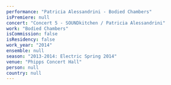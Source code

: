 ```yaml
---
performance: "Patricia Alessandrini - Bodied Chambers"
isPremiere: null
concert: "Concert 5 - SOUNDkitchen / Patricia Alessandrini"
work: "Bodied Chambers"
isCommission: false
isResidency: false
work_year: "2014"
ensemble: null
season: "2013-2014: Electric Spring 2014"
venue: "Phipps Concert Hall"
person: null
country: null
---
```


